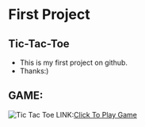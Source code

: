 # First Project
## Tic-Tac-Toe
- This is my first project on github.
- Thanks:)
## GAME:
![Tic Tac Toe](https://github.com/sanjoshsatsangi/Tic-Tac-Toe/assets/154961435/d739313d-c858-4d07-b737-c10c89ff652b)
LINK:[Click To Play Game](https://sanjoshgametictactoe.netlify.app/)

